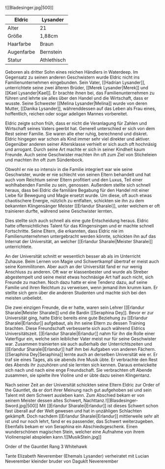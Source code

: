 ![[Bladesinger.jpg|500]]

|   Eldric  |   Lysander  |
|----------|-----------|
| Alter      | 21          |
| Größe      | 1,88cm      |
| Haarfarbe  | Braun       |
| Augenfarbe | Bernstein   |
| Statur     | Athlethisch |


Geboren als dritter Sohn eines reichen Händlers in Waterdeep. Im Gegensatz zu seinen anderen Geschwistern wurde Eldric nicht ins Familienunternehmen eingebunden.
Sein Vater, [[Hadrian Lysander]], unterrichtete seine zwei älteren Brüder, [[Merek Lysander|Merek]] und [[Kael Lysander|Kael]]. Er brachte ihnen bei, das Familienunternehmen zu führen und lehrte sie alles über den Handel und die Wirtschaft, dass er wusste.
Seine Schwester [[Melina Lysander|Melina]] wurde von deren Mutter, [[Danika Lysander]], währenddessen auf das Leben als Frau eines, hoffentlich, reichen oder sogar adeligen Mannes vorbereitet.

Eldric zeigte schon früh, dass er nicht die Veranlagung für Zahlen und Wirtschaft seines Vaters geerbt hat. Generell unterschied er sich von dem Rest seiner Familie. Sie waren alle eher ruhig, berechnend und diskret. Eldric hingegen war schon als Kind immer sehr viel direkter und aktiver. Gegenüber anderen seiner Altersklasse verhielt er sich auch oft hochnäsig und arrogant.
Durch seine Art machte er sich in seiner Kindheit kaum Freunde. Auch seine Geschwister machten ihn oft zum Ziel von Sticheleien und machten ihn oft zum Sündenbock.

Obwohl er nie so intensiv in die Familie integriert war wie seine Geschwister, wurde er nie schlecht von seinen Eltern behandelt und hat auch vom Reichtum seiner Eltern profitiert und den Luxus, Teil einer wohlhabenden Familie zu sein, genossen. Außerdem stellte sich schnell heraus, dass bei Eldric die familiäre Begabung für den Handel mit einer Liebe für Bewegung und Magie ersetzt wurde. Um diese, oft auch etwas chaotischere Energie, nützlich zu entfalten, schickten sie ihn zu dem bekannten Klingensänger Meister [[Erlandur Sharalei]], unter welchem er oft trainieren durfte, während seine Geschwister lernten.

Dies stellte sich auch schnell als eine gute Entscheidung heraus. Eldric hatte offensichtliches Talent für das Klingensingen und er machte schnell Fortschritte. Seine Eltern, die erkannten, dass Eldric nie im Familienunternehmen untergebracht werden könnte, schickten ihn auf das Internat der Universität, an welcher [[Erlandur Sharalei|Meister Sharalei]] unterrichtete.

An der Universität schnitt er wesentlich besser ab als im Unterricht Zuhause. Beim Lernen von Magie und Schwertkampf übertraf er meist auch seine Kommilitonen. Aber auch an der Universität fand er nur wenig Anschluss zu anderen. Oft war er klassenbester und wurde als Streber abgestempelt und seine meist etwas hochnäsige Art half auch nicht, sich Freunde zu machen.
Noch dazu hatte er eine Tendenz dazu, auf seine Familie und ihren Reichtum zu verweisen, wenn jemand ihm krumm kam. Er stellte sich gern über die anderen Studenten und machte sich bei den meisten unbeliebt.

Die zwei einzigen Freunde, die er hatte, waren sein Lehrer [[Erlandur Sharalei|Meister Sharalei]] und die Bardin [[Seraphina Dey]]. 
Bevor er zur Universität ging, hatte Eldric bereits eine gute Beziehung zu [[Erlandur Sharalei|Erlandur]] aufgebaut, als ihn seine Eltern zu dessen Training brachten. Diese Freundschaft verbesserte sich auch während Eldrics Universitätszeit. [[Erlandur Sharalei|Erlandur]] nahm für ihn die Rolle einer Vaterfigur ein, welche sein leiblicher Vater meist nur für seine Geschwister war. Zusammen trainierten sie auch außerhalb der Unterrichtszeiten und [[Erlandur Sharalei|Erlandur]] half ihm bei Aufgaben von anderen Fächern.
[[Seraphina Dey|Seraphina]] lernte auch an derselben Universität wie er. Er traf sie eines Tages, als sie abends ihre Musik übte. Er verbrachte den Rest des Abends ihr zuzuhören und sie lernten sich kennen. Daraus entwickelte sich nach und nach eine enge Freundschaft. Sie verbrachten oft Abende zusammen, sie spielte ihre Violine und er übte dazu seinen Klingentanz. 

Nach seiner Zeit an der Universität schickten seine Eltern Eldric zur Order of the Gauntlet, da er dort ihrer Meinung nach gut aufgehoben sei und sein Talent mit dem Schwert ausleben kann.
Zum Abschied bekam er von seinem Meister dessen altes Schwert, Nachttanz.![[Blasdesinger-Sword.jpg|500]]
Mit [[Erlandur Sharalei|Erlandur]] ist dieses Schwert schon fast überall auf der Welt gewesen und hat in unzähligen Schlachten gekämpft. Doch nachdem [[Erlandur Sharalei|Erlandur]] mittlerweile sehr alt ist und nur noch lehrt, fand er es passender, das Schwert weiterzugeben.
Ebenfalls bekam er von Seraphina ein Abschiedsgeschenk. Einen wunderschönen magischen Stein, welcher eine Aufnahme von ihrem Violinenspiel abspielen kann.![[MusikStein.jpg]]

Order of the Gauntlet Rang 3 Whitehawk

Tante Elizabeth Neverember (Ehemals Lysander) verheiratet mit Lucian Neverember kleinder bruder von Daguklt Nevererember
